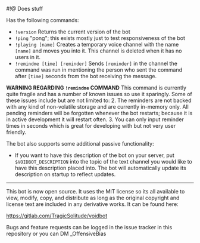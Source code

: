 #!@
Does stuff

Has the following commands:
- `!version` Returns the current version of the bot
- `!ping` "pong"; this exists mostly just to test responsiveness of the bot
- `!playing [name]` Creates a temporary voice channel with the name `[name]` and
moves you into it. This channel is deleted when it has no users in it.
- `!remindme [time] [reminder]` Sends `[reminder]` in the channel the command
was run in mentioning the person who sent the command after `[time]` seconds
from the bot receiving the message.

**WARNING REGARDING `!remindme` COMMAND**
This command is currently quite fragile and has a number of known issues so use
it sparingly. Some of these issues include but are not limited to:
2. The reminders are not backed with any kind of non-volatile storage and are
currently in-memory only. All pending reminders will be forgotten whenever the
bot restarts; because it is in active development it will restart often.
3. You can only input reminder times in seconds which is great for developing
with but not very user friendly.

The bot also supports some additional passive functionality:
- If you want to have this description of the bot on your server, put
`$VOIDBOT_DESCRIPTION` into the topic of the text channel you would like to have
this description placed into. The bot will automatically update its description
on startup to reflect updates.

---

This bot is now open source. It uses the MIT license so its all available to
view, modify, copy, and distribute as long as the original copyright and license
text are included in any derivative works. It can be found here:

https://gitlab.com/TragicSolitude/voidbot

Bugs and feature requests can be logged in the issue tracker in this repository
or you can DM _OffensiveBias